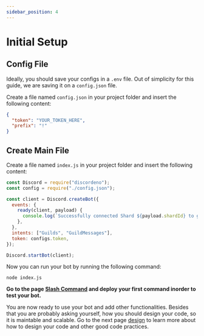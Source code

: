 ```yaml
---
sidebar_position: 4
---
```


# Initial Setup

## Config File

Ideally, you should save your configs in a `.env` file. Out of simplicity for this guide, we are saving it on a `config.json` file.

Create a file named `config.json` in your project folder and insert the following content:

```json
{
  "token": "YOUR_TOKEN_HERE",
  "prefix": "!"
}
```

## Create Main File

Create a file named `index.js` in your project folder and insert the following content:

```js
const Discord = require("discordeno");
const config = require("./config.json");

const client = Discord.createBot({
  events: {
    ready(client, payload) {
      console.log(`Successfully connected Shard ${payload.shardId} to gateway`);
    },
  },
  intents: ["Guilds", "GuildMessages"],
  token: configs.token,
});

Discord.startBot(client);
```

Now you can run your bot by running the following command:

```cli
node index.js
```

**Go to the page [Slash Command](./slash-command) and deploy your first command inorder to test your bot.**

You are now ready to use your bot and add other functionalities. Besides that you are probably asking yourself, how you
should design your code, so it is maintable and scalable. Go to the next page [design](/docs/nodejs/design) to learn
more about how to design your code and other good code practices.
